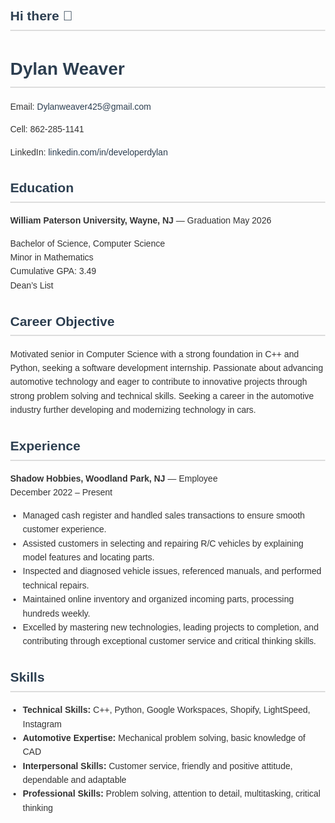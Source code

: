 ## Hi there 👋

<!--
**Dweaver425/Dweaver425** is a ✨ _special_ ✨ repository because its `README.md` (this file) appears on your GitHub profile.

Here are some ideas to get you started:

- 🔭 I’m currently working on ...
- 🌱 I’m currently learning ...
- 👯 I’m looking to collaborate on ...
- 🤔 I’m looking for help with ...
- 💬 Ask me about ...
- 📫 How to reach me: ...
- 😄 Pronouns: ...
- ⚡ Fun fact: ...
-->

<!DOCTYPE html>
<html lang="en">
<head>
  <meta charset="UTF-8">
  <title>Dylan Weaver - Resume</title>
  <style>
    body {
      font-family: Arial, sans-serif;
      margin: 40px;
      line-height: 1.6;
      color: #333;
    }
    h1, h2 {
      color: #2c3e50;
      border-bottom: 2px solid #ddd;
      padding-bottom: 5px;
    }
    .contact {
      margin-bottom: 20px;
    }
    .contact a {
      color: #2c3e50;
      text-decoration: none;
    }
    ul {
      margin: 0;
      padding-left: 20px;
    }
    .section {
      margin-bottom: 25px;
    }
  </style>
</head>
<body>

  <h1>Dylan Weaver</h1>

  <div class="contact">
    <p>Email: <a href="mailto:Dylanweaver425@gmail.com">Dylanweaver425@gmail.com</a></p>
    <p>Cell: 862-285-1141</p>
    <p>LinkedIn: <a href="https://www.linkedin.com/in/developerdylan/" target="_blank">
      linkedin.com/in/developerdylan</a></p>
  </div>

  <div class="section">
    <h2>Education</h2>
    <p><strong>William Paterson University, Wayne, NJ</strong> — Graduation May 2026</p>
    <p>Bachelor of Science, Computer Science<br>
       Minor in Mathematics<br>
       Cumulative GPA: 3.49<br>
       Dean’s List</p>
  </div>

  <div class="section">
    <h2>Career Objective</h2>
    <p>Motivated senior in Computer Science with a strong foundation in C++ and Python, seeking a 
       software development internship. Passionate about advancing automotive technology and eager 
       to contribute to innovative projects through strong problem solving and technical skills. 
       Seeking a career in the automotive industry further developing and modernizing technology in cars.</p>
  </div>

  <div class="section">
    <h2>Experience</h2>
    <p><strong>Shadow Hobbies, Woodland Park, NJ</strong> — Employee<br>
       December 2022 – Present</p>
    <ul>
      <li>Managed cash register and handled sales transactions to ensure smooth customer experience.</li>
      <li>Assisted customers in selecting and repairing R/C vehicles by explaining model features 
          and locating parts.</li>
      <li>Inspected and diagnosed vehicle issues, referenced manuals, and performed technical repairs.</li>
      <li>Maintained online inventory and organized incoming parts, processing hundreds weekly.</li>
      <li>Excelled by mastering new technologies, leading projects to completion, and contributing 
          through exceptional customer service and critical thinking skills.</li>
    </ul>
  </div>

  <div class="section">
    <h2>Skills</h2>
    <ul>
      <li><strong>Technical Skills:</strong> C++, Python, Google Workspaces, Shopify, LightSpeed, Instagram</li>
      <li><strong>Automotive Expertise:</strong> Mechanical problem solving, basic knowledge of CAD</li>
      <li><strong>Interpersonal Skills:</strong> Customer service, friendly and positive attitude, dependable and adaptable</li>
      <li><strong>Professional Skills:</strong> Problem solving, attention to detail, multitasking, critical thinking</li>
    </ul>
  </div>

</body>
</html>
